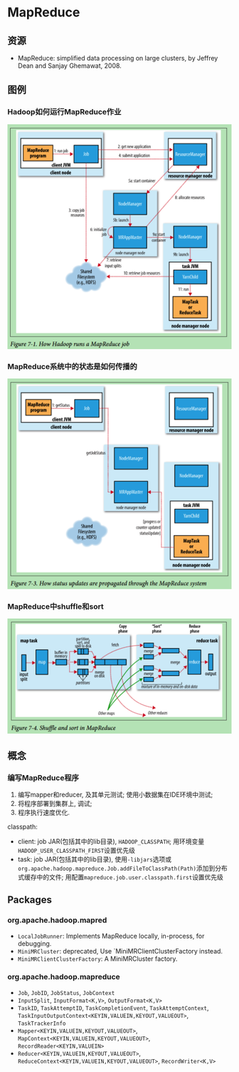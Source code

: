 # MapReduce

## 资源

+ MapReduce: simplified data processing on large clusters, by Jeffrey Dean and Sanjay Ghemawat, 2008.

## 图例

### Hadoop如何运行MapReduce作业

![Figure 7-1. How Hadoop runs a Mapreduce job](./images/how-hadoop-run-a-mapreduce-job.png)


### MapReduce系统中的状态是如何传播的

![Figure 7-3. How status updates are propagated through the MapReduce system](./images/how-staus-update-propageted-in-mapreduce-system.png)

### MapReduce中shuffle和sort

![Figure 7-4. Shuffle and sort in MapReduce](./images/shuffle-and-sort-in-mapreduce.png)

## 概念

### 编写MapReduce程序

1. 编写mapper和reducer, 及其单元测试; 使用小数据集在IDE环境中测试;
2. 将程序部署到集群上, 调试;
3. 程序执行速度优化.

classpath:

- client: job JAR(包括其中的lib目录), `HADOOP_CLASSPATH`; 用环境变量`HADOOP_USER_CLASSPATH_FIRST`设置优先级
- task: job JAR(包括其中的lib目录), 使用`-libjars`选项或`org.apache.hadoop.mapreduce.Job.addFileToClassPath(Path)`添加到分布式缓存中的文件; 用配置`mapreduce.job.user.classpath.first`设置优先级


## Packages

### org.apache.hadoop.mapred

- `LocalJobRunner`: Implements MapReduce locally, in-process, for debugging.
- `MiniMRCluster`: deprecated, Use `MiniMRClientClusterFactory instead.
- `MiniMRClientClusterFactory`: A MiniMRCluster factory.

### org.apache.hadoop.mapreduce

- `Job`, `JobID`, `JobStatus`, `JobContext`
- `InputSplit`, `InputFormat<K,V>`, `OutputFormat<K,V>`
- `TaskID`, `TaskAttemptID`, `TaskCompletionEvent`, `TaskAttemptContext`, `TaskInputOutputContext<KEYIN,VALUEIN,KEYOUT,VALUEOUT>`, `TaskTrackerInfo`
- `Mapper<KEYIN,VALUEIN,KEYOUT,VALUEOUT>`, `MapContext<KEYIN,VALUEIN,KEYOUT,VALUEOUT>`, `RecordReader<KEYIN,VALUEIN>`
- `Reducer<KEYIN,VALUEIN,KEYOUT,VALUEOUT>`, `ReduceContext<KEYIN,VALUEIN,KEYOUT,VALUEOUT>`, `RecordWriter<K,V>`
